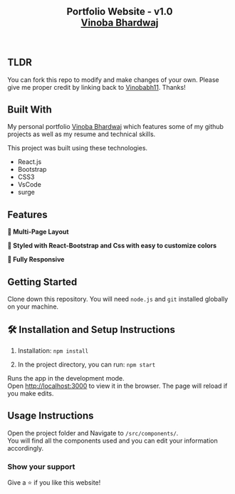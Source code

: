 <h2 align="center">
  Portfolio Website - v1.0<br/>
  <a href="https://vinoba-portfolio.surge.sh/" target="_blank">Vinoba Bhardwaj</a>
</h2>

<br/>

## TLDR

You can fork this repo to modify and make changes of your own. Please give me proper credit by linking back to [Vinobabh11](https://github.com/vinobabh11/My-Portfolio). Thanks!

## Built With

My personal portfolio <a href="https://vinoba-portfolio.surge.sh/" target="_blank">Vinoba Bhardwaj</a> which features some of my github projects as well as my resume and technical skills.<br/>

This project was built using these technologies.

- React.js
- Bootstrap
- CSS3
- VsCode
- surge

## Features

**📖 Multi-Page Layout**

**🎨 Styled with React-Bootstrap and Css with easy to customize colors**

**📱 Fully Responsive**

## Getting Started

Clone down this repository. You will need `node.js` and `git` installed globally on your machine.

## 🛠 Installation and Setup Instructions

1. Installation: `npm install`

2. In the project directory, you can run: `npm start`

Runs the app in the development mode.\
Open [http://localhost:3000](http://localhost:3000) to view it in the browser.
The page will reload if you make edits.

## Usage Instructions

Open the project folder and Navigate to `/src/components/`. <br/>
You will find all the components used and you can edit your information accordingly.

### Show your support

Give a ⭐ if you like this website!

